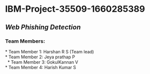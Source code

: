 # IBM-Project-35509-1660285389
## *Web Phishing Detection* 
### Team Members: 
 * Team Member 1: Harshan R S (Team lead)<br/> 
 * Team Member 2: Jeya prathap P <br/>  
 * Team Member 3: GokulKannan V <br/> 
 * Team Member 4: Harish Kumar S <br/>
